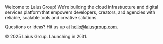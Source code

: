 Welcome to Laius Group!
We’re building the cloud infrastructure and digital services platform that empowers developers, creators, and agencies with reliable, scalable tools and creative solutions.

Questions or ideas? Hit us up at hello@laiusgroup.com.

© 2025 Laius Group. Launching in 2031.
